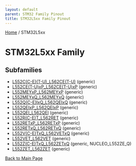 ```yaml
---
layout: default
parent: STM32 Family Pinout
title: STM32L5xx Family Pinout
---
```


[Home](../index.md) / STM32L5xx

# STM32L5xx Family

## Subfamilies

- [L552C(C-E)(T-U)_L562CE(T-U)](L552C(C-E)(T-U)_L562CE(T-U)/pinout.md) (generic)
- [L552CE(T-U)xP_L562CE(T-U)xP](L552CE(T-U)xP_L562CE(T-U)xP/pinout.md) (generic)
- [L552MEYxP_L562MEYxP](L552MEYxP_L562MEYxP/pinout.md) (generic)
- [L552MEYxQ_L562MEYxQ](L552MEYxQ_L562MEYxQ/pinout.md) (generic)
- [L552Q(C-E)IxQ_L562QEIxQ](L552Q(C-E)IxQ_L562QEIxQ/pinout.md) (generic)
- [L552QEIxP_L562QEIxP](L552QEIxP_L562QEIxP/pinout.md) (generic)
- [L552QEI_L562QEI](L552QEI_L562QEI/pinout.md) (generic)
- [L552R(C-E)T_L562RET](L552R(C-E)T_L562RET/pinout.md) (generic)
- [L552RETxP_L562RETxP](L552RETxP_L562RETxP/pinout.md) (generic)
- [L552RETxQ_L562RETxQ](L552RETxQ_L562RETxQ/pinout.md) (generic)
- [L552V(C-E)TxQ_L562VETxQ](L552V(C-E)TxQ_L562VETxQ/pinout.md) (generic)
- [L552VET_L562VET](L552VET_L562VET/pinout.md) (generic)
- [L552Z(C-E)TxQ_L562ZETxQ](L552Z(C-E)TxQ_L562ZETxQ/pinout.md) (generic, NUCLEO_L552ZE_Q)
- [L552ZET_L562ZET](L552ZET_L562ZET/pinout.md) (generic)


[Back to Main Page](../index.md)
